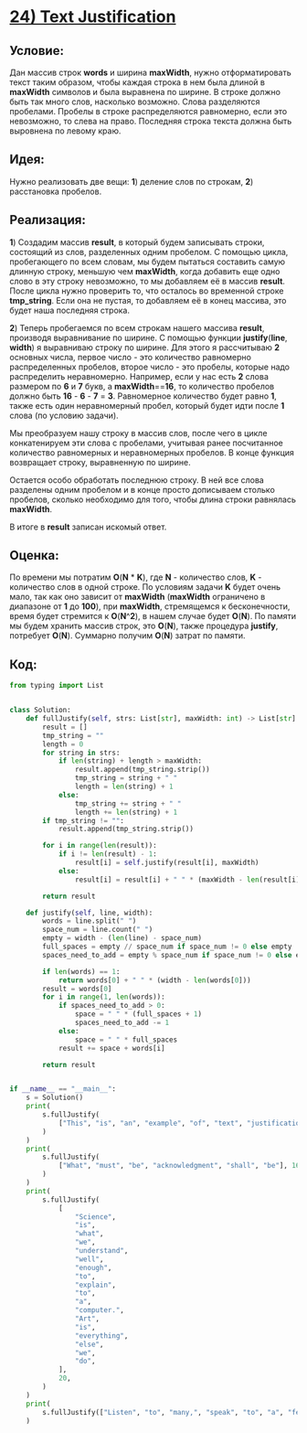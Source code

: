 # [**24) Text Justification**](https://leetcode.com/problems/text-justification/description/)

## **Условие:**

Дан массив строк **words** и ширина **maxWidth**, нужно отформатировать текст таким образом, чтобы каждая строка в нем была длиной в **maxWidth** символов и была выравнена по ширине. В строке должно быть так много слов, насколько возможно. Слова разделяются пробелами. Пробелы в строке распределяются равномерно, если это невозможно, то слева на право. Последняя строка текста должна быть выровнена по левому краю.

## **Идея:**

Нужно реализовать две вещи: **1**) деление слов по строкам, **2**) расстановка пробелов.

## **Реализация:**

**1**) Создадим массив **result**, в который будем записывать строки, состоящий из слов, разделенных одним пробелом. С помощью цикла, пробегающего по всем словам, мы будем пытаться составить самую длинную строку, меньшую чем **maxWidth**, когда добавить еще одно слово в эту строку невозможно, то мы добавляем её в массив **result**. После цикла нужно проверить то, что осталось во временной строке **tmp_string**. Если она не пустая, то добавляем её в конец массива, это будет наша последняя строка.

**2**) Теперь пробегаемся по всем строкам нашего массива **result**, производя выравнивание по ширине. С помощью функции **justify**(**line**, **width**) я выравниваю строку по ширине. Для этого я рассчитываю **2** основных числа, первое число - это количество равномерно распределенных пробелов, второе число - это пробелы, которые надо распределить неравномерно. Например, если у нас есть **2** слова размером по **6** и **7** букв, а **maxWidth**==**16**, то количество пробелов должно быть **16** - **6** - **7** = **3**. Равномерное количество будет равно **1**, также есть один неравномерный пробел, который будет идти после **1** слова (по условию задачи).

Мы преобразуем нашу строку в массив слов, после чего в цикле конкатенируем эти слова с пробелами, учитывая ранее посчитанное количество равномерных и неравномерных пробелов. В конце функция возвращает строку, выравненную по ширине.

Остается особо обработать последнюю строку. В ней все слова разделены одним пробелом и в конце просто дописываем столько пробелов, сколько необходимо для того, чтобы длина строки равнялась **maxWidth**.

В итоге в **result** записан искомый ответ.

## **Оценка:**

По времени мы потратим **O**(**N** * **K**), где **N** - количество слов, **K** - количество слов в одной строке. По условиям задачи **K** будет очень мало, так как оно зависит от **maxWidth** (**maxWidth** ограничено в диапазоне от **1** до **100**), при **maxWidth**, стремящемся к бесконечности, время будет стремится к **O**(**N**^**2**), в нашем случае будет **O**(**N**). По памяти мы будем хранить массив строк, это **O**(**N**), также процедура **justify**, потребует **O**(**N**). Суммарно получим **O**(**N**) затрат по памяти.

## Код:
```python
from typing import List


class Solution:
    def fullJustify(self, strs: List[str], maxWidth: int) -> List[str]:
        result = []
        tmp_string = ""
        length = 0
        for string in strs:
            if len(string) + length > maxWidth:
                result.append(tmp_string.strip())
                tmp_string = string + " "
                length = len(string) + 1
            else:
                tmp_string += string + " "
                length += len(string) + 1
        if tmp_string != "":
            result.append(tmp_string.strip())

        for i in range(len(result)):
            if i != len(result) - 1:
                result[i] = self.justify(result[i], maxWidth)
            else:
                result[i] = result[i] + " " * (maxWidth - len(result[i]))

        return result

    def justify(self, line, width):
        words = line.split(" ")
        space_num = line.count(" ")
        empty = width - (len(line) - space_num)
        full_spaces = empty // space_num if space_num != 0 else empty
        spaces_need_to_add = empty % space_num if space_num != 0 else empty

        if len(words) == 1:
            return words[0] + " " * (width - len(words[0]))
        result = words[0]
        for i in range(1, len(words)):
            if spaces_need_to_add > 0:
                space = " " * (full_spaces + 1)
                spaces_need_to_add -= 1
            else:
                space = " " * full_spaces
            result += space + words[i]

        return result


if __name__ == "__main__":
    s = Solution()
    print(
        s.fullJustify(
            ["This", "is", "an", "example", "of", "text", "justification."], 16
        )
    )
    print(
        s.fullJustify(
            ["What", "must", "be", "acknowledgment", "shall", "be"], 16
        )
    )
    print(
        s.fullJustify(
            [
                "Science",
                "is",
                "what",
                "we",
                "understand",
                "well",
                "enough",
                "to",
                "explain",
                "to",
                "a",
                "computer.",
                "Art",
                "is",
                "everything",
                "else",
                "we",
                "do",
            ],
            20,
        )
    )
    print(
        s.fullJustify(["Listen", "to", "many,", "speak", "to", "a", "few."], 6)
    )

```

